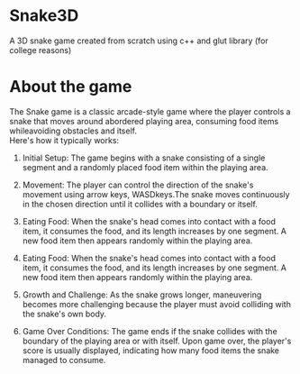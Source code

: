 # Snake3D
A 3D snake game created from scratch using c++ and glut library (for college reasons)
# About the game
The Snake game is a classic arcade-style game where the player controls a snake that moves around abordered playing area, consuming food items whileavoiding obstacles and itself. <br>
Here's how it typically works: <br>
1. Initial Setup: The game begins with a snake
consisting of a single segment and a randomly placed
food item within the playing area. <br>

2. Movement: The player can control the direction of
the snake's movement using arrow keys, WASDkeys.The snake moves continuously in the chosen direction
until it collides with a boundary or itself. <br>

3. Eating Food: When the snake's head comes into
contact with a food item, it consumes the food, and its
length increases by one segment. A new food item
then appears randomly within the playing area.<br>

4. Eating Food: When the snake's head comes into
contact with a food item, it consumes the food, and its
length increases by one segment. A new food item
then appears randomly within the playing area. <br>

5. Growth and Challenge: As the snake grows
longer, maneuvering becomes more challenging
because the player must avoid colliding with the snake's own body.<br>

7. Game Over Conditions: The game ends if the
snake collides with the boundary of the playing
area or with itself. Upon game over, the player's
score is usually displayed, indicating how many food
items the snake managed to consume.
